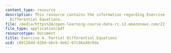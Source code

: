 ```yaml
---
content_type: resource
description: This resource contains the information regarding Exercise 4. Partial
  Differential Equations.
file: /media/https%3A/open-learning-course-data-rc.s3.amazonaws.com/22-15-essential-numerical-methods-fall-2014/c66126dd62bdebcbde6267c56a30c0da_MIT22_15F14_ex04.pdf
file_type: application/pdf
resourcetype: Document
title: Exercise 4. Partial Differential Equations
uid: c66126dd-62bd-ebcb-de62-67c56a30c0da
---
```

